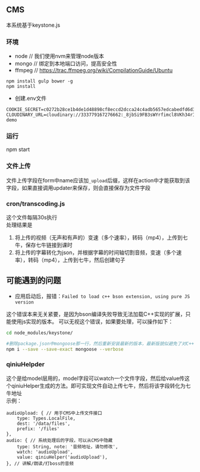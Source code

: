 ## CMS
本系统基于keystone.js

### 环境
- node // 我们使用nvm来管理node版本
- mongo // 绑定到本地端口访问，提高安全性
- ffmpeg // https://trac.ffmpeg.org/wiki/CompilationGuide/Ubuntu
```
npm install gulp bower -g
npm install
```
- 创建.env文件
```
COOKIE_SECRET=c0272b28ce1b4de1d48898cf8eccd2dcca24c4adb5657edcabedfd6d32df667ec4cfe4b67447976a75cb0c45c0ce7f31ecf40a44226b9f6e3645188f545d8d4d
CLOUDINARY_URL=cloudinary://333779167276662:_8jbSi9FB3sWYrfimcl8VKh34rI@keystone-demo
```
### 运行
npm start

### 文件上传
文件上传字段在form中name应该加`_upload`后缀，这样在action中才能获取到该字段，如果直接调用updater来保存，则会直接保存为文件字段

### cron/transcoding.js
这个文件每隔30s执行  
处理结果是  
1. 将上传的视频（无声和有声的）变速（多个速率），转码（mp4），上传到七牛，保存七牛链接到课时  
2. 将上传的字幕转化为json，并根据字幕的时间轴切割音频，变速（多个速率），转码（mp4），上传到七牛，然后创建句子  

## 可能遇到的问题
* 应用启动后，报错：`Failed to load c++ bson extension, using pure JS version`

这个错误本来无关紧要，是因为bson编译失败导致无法加载C++实现的扩展，只能使用js实现的版本。
可以无视这个错误，如果要处理，可以操作如下：
```sh
cd node_modules/keystone/

#删除package.json中mongoose那一行，然后重新安装最新的版本，最新版貌似避免了对C++ bson的依赖
npm i --save --save-exact mongoose --verbose
```

### qiniuHelpder
这个是给model层用的，model字段可以watch一个文件字段，然后给value传这个qiniuHelper生成的方法。即可实现文件自动上传七牛，然后将该字段转化为七牛地址  
示例：
```
audioUpload: { // 用于CMS中上传文件接口
	type: Types.LocalFile,
	dest: '/data/files',
	prefix: '/files'
},
audio: { // 系统处理后的字段，可以从CMS中隐藏
	type: String, note: '音频地址，请勿修改', 
	watch: 'audioUpload',
	value: qiniuHelper('audioUpload'),
}, // 讲解/朗读/打boss的音频
```
